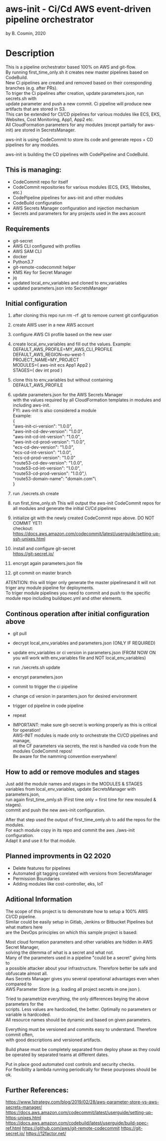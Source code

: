 # aws-init - Ci/Cd AWS event-driven pipeline orchestrator
by B. Cosmin, 2020

# Description
This is a pipeline orchestrator based 100% on AWS and git-flow. \
By running first_time_only.sh it creates new master pipelines based on CodeBuild. \
New Ci pipelines are created and removed based on their coresponding branches (e.g. after PRs). \
To triger the Ci pipelines after creation, update parameters.json, run secrets.sh with \
update parameter and push a new commit. Ci pipeline will produce new artifacts that are stored in S3. \
This can be extended for CI/CD pipelines for various modules like ECS, EKS, Websites, Cost Monitoring, App1, App2 etc. \
All CloudFormation parameters for any modules (except partially for aws-init) are stored in SecretsManager.

aws-init is using CodeCommit to store its code and generate repos + CD pipelines for any modules.

aws-init is building the CD pipelines with CodePipeline and CodeBuild.

## This is managing:
* CodeCommit repo for itself
* CodeCommit repositories for various modules (ECS, EKS, Websites, etc.)
* CodePipeline pipelines for aws-init and other modules
* CodeBuild configuration
* AWS Secrets Manager configuration and injection mechanism
* Secrets and parameters for any projects used in the aws account

## Requirements
* git-secret
* AWS CLI configured with profiles
* AWS SAM CLI
* docker
* Python3.7
* git-remote-codecommit helper
* KMS Key for Secret Manager
* jq
* updated local_env_variables and cloned to env_variables
* updated parameters.json into SecretsManager

## Initial configuration
1. after cloning this repo run rm -rf .git to remove current git configuration

2. create AWS user in a new AWS account

3. configure AWS Cli profile based on the new user

4. create local_env_variables and fill out the values.
Example:\
DEFAULT_AWS_PROFILE=MY_AWS_CLI_PROFILE\
DEFAULT_AWS_REGION=eu-west-1\
PROJECT_NAME=MY_PROJECT\
MODULES=( aws-init ecs App1 App2 )\
STAGES=( dev int prod )

5. clone this to env_variables but without containing DEFAULT_AWS_PROFILE

6. update parameters.json for the AWS Secrets Manager\
with the values required by all CloudFormation templates in modules and including aws-init.\
FYI: aws-init is also considered a module\
Example:\
{\
  "aws-init-ci-version": "1.0.0",\
  "aws-init-cd-dev-version": "1.0.0",\
  "aws-init-cd-int-version": "1.0.0",\
  "aws-init-cd-prod-version": "1.0.0",\
  "ecs-cd-dev-version": "1.0.0",\
  "ecs-cd-int-version": "1.0.0",\
  "ecs-cd-prod-version": "1.0.0"\
  "route53-cd-dev-version": "1.0.0",\
  "route53-cd-int-version": "1.0.0",\
  "route53-cd-prod-version": "1.0.0",\  
  "route53-domain-name": "domain.com"\    
}

7. run ./secrets.sh create

8. run first_time_only.sh
This will output the aws-init CodeCommit repos for all modules and generate the initial Ci/Cd pipelines

9. initialize git with the newly created CodeCommit repo above. DO NOT COMMIT YET!\
checkout: https://docs.aws.amazon.com/codecommit/latest/userguide/setting-up-ssh-unixes.html

10. install and configure git-secret\
https://git-secret.io/

11. encrypt again parameters.json file

12. git commit on master branch

ATENTION: this will triger only generate the master pipelinesand it will not triger any module pipeline for deployments.\
To triger module pipelines you need to commit and push to the specific module repo including buildspec.yml and other elements.


## Continous operation after initial configuration above
* git pull
* decrypt local_env_variables and parameters.json (ONLY IF REQUIRED)
* update env_variables or ci version in parameters.json 
(FROM NOW ON you will work with env_variables file and NOT local_env_variables)
* run ./secrets.sh update
* encrypt parameters.json
* commit to trigger the ci pipeline
* change cd version in paramters.json for desired environment
* trigger cd pipeline in code pipeline
* repeat

* IMPORTANT: 
make sure git-secret is working properly as this is critical for operation!\
AWS-INIT modules is made only to orchestrate the CI/CD pipelines and manage,\
all the CF parameters via secrets, the rest is handled via code from the modules CodeCommit repos!\
Be aware for the namming convention everywhere!

## How to add or remove modules and stages
Just add the module names and stages in the MODULES & STAGES\
variables from local_env_variables, update SecretsManager with parameters.json,\
run again first_time_omly.sh (First time only = first time for new mosuled & stages).\
commit and push the new aws-init configuration.

After that step used the output of first_time_omly.sh to add the repos for the modules.\
For each module copy in its repo and commit the aws ./aws-init configuration.\
Adapt it and use it for that module.

## Planned improvments in Q2 2020
* Delete features for pipelines
* Automated git tagging corelated with versions from SecretsManager
* Permission Boundaries
* Adding modules like cost-controller, eks, IoT

## Aditional Information
The scope of this project is to demonstrate how to setup a 100% AWS CI/CD pipeline.\
Similar could be easily setup in Gitlab, Jenkins or Bitbucket Pipelines but what matters here\
are the DevOps principles on which this sample project is based:

Most cloud formation parameters and other variables are hidden in AWS Secret Manager,\
solving the dilemma of what is a secret and what not.\
Many of the parameters used in a pipeline "could be a secret" giving hints to\
a possible attacker about your infrastructure. Therefore better be safe and obfuscate almost all.\
Aws Secrets Manager gives you several operational advantages even when compared to\
AWS Parameter Store (e.g. loading all project secrets in one json ).

Tried to parametrize everything, the only differences beying the above parameters for the\
scripts. Less values are hardcoded, the better. Optimally no parameters or variable is hardcoded.\
All resource names should be dynamic and based on given parameters.

Everything must be versioned and commits easy to understand. Therefore commit often,\
with good descriptions and versioned artifacts.

Build phase must be completely separated from deploy phase as they could be operated by separated teams at different dates.

Put in place good automated cost controls and security checks.\
For flexibility a lambda running periodically for these pourposes should be ok.

## Further References:
https://www.1strategy.com/blog/2019/02/28/aws-parameter-store-vs-aws-secrets-manager/
https://docs.aws.amazon.com/codecommit/latest/userguide/setting-up-https-unixes.html
https://docs.aws.amazon.com/codebuild/latest/userguide/build-spec-ref.html
https://github.com/aws/git-remote-codecommit
https://git-secret.io/
https://12factor.net/